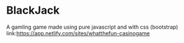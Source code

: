 # BlackJack
A gamling game made using pure javascript and with css (bootstrap)
link:https://app.netlify.com/sites/whatthefun-casinogame
